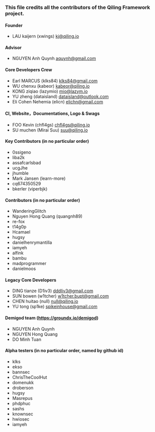 ### This file credits all the contributors of the Qiling Framework project.


#### Founder

- LAU kaijern (xwings) <kj@qiling.io>


#### Advisor

- NGUYEN Anh Quynh <aquynh@gmail.com>


#### Core Developers Crew

- Earl MARCUS (klks84) klks84@gmail.com
- WU chenxu (kabeor) <kabeor@qiling.io>
- KONG ziqiao (lazymio) <mio@lazym.io>
- YU zheng (dataisland) <dataisland@outlook.com>
- Eli Cohen Nehemia (elicn) <elichn@gmail.com>


#### CI, Website，Documentations, Logo & Swags

- FOO Kevin (chfl4gs) <chfl4gs@qiling.io>
- SU muchen (Mirai Suu) <suu@qiling.io>


#### Key Contributors (in no particular order)

- 0ssigeno
- liba2k
- assafcarlsbad
- ucgJhe
- jhumble
- Mark Jansen (learn-more)
- cq674350529
- bkerler (viperbjk)


#### Contributors (in no particular order)

- WanderingGlitch
- Nguyen Hong Quang (quangnh89)
- re-fox
- t14g0p
- Hcamael
- hugsy
- danielhenrymantilla
- iamyeh
- alfink
- bambu
- madprogrammer
- danielmoos


#### Legacy Core Developers

- DING tianze (D1iv3) <dddliv3@gmail.com>
- SUN bowen (w1tcher) <w1tcher.bupt@gmail.com>
- CHEN huitao (null) <null@qiling.io>
- YU tong (sp1ke) <spikeinhouse@gmail.com>


#### Demigod team (https://groundx.io/demigod)

- NGUYEN Anh Quynh
- NGUYEN Hong Quang
- DO Minh Tuan


#### Alpha testers (in no particular order, named by github id)

- klks
- ekso
- bannsec
- ChrisTheCoolHut
- domenukk
- droberson
- hugsy
- Masrepus
- phdphuc
- sashs
- knownsec
- hwiosec
- iamyeh

